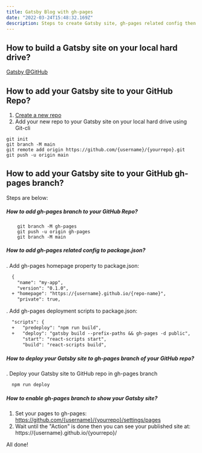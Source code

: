 ```yaml
---
title: Gatsby Blog with gh-pages
date: "2022-03-24T15:48:32.169Z"
description: Steps to create Gatsby site, gh-pages related config then deploy to your GitHub repo.
---
```


## How to build a Gatsby site on your local hard drive? 

[Gatsby @GitHub](https://github.com/gatsbyjs/gatsby)

## How to add your Gatsby site to your GitHub Repo?

1. [Create a new repo](https://docs.github.com/en/get-started/quickstart/create-a-repo)
2. Add your new repo to your Gatsby site on your local hard drive using Git-cli

  ```shell
  git init
  git branch -M main
  git remote add origin https://github.com/{username}/{yourrepo}.git
  git push -u origin main
  ```

## How to add your Gatsby site to your GitHub gh-pages branch?

Steps are below:

##### How to add gh-pages branch to your GitHub Repo?

  ```shell
      git branch -M gh-pages
      git push -u origin gh-pages
      git branch -M main
  ```


##### How to add gh-pages related config to package.json?

. Add gh-pages homepage property to package.json:

  ```diff
    {
      "name": "my-app",
      "version": "0.1.0",
    + "homepage": "https://{username}.github.io/{repo-name}",
      "private": true,
  ```


. Add gh-pages deployment scripts to package.json:

  ```diff
    "scripts": {
    +   "predeploy": "npm run build",
    +   "deploy": "gatsby build --prefix-paths && gh-pages -d public",
        "start": "react-scripts start",
        "build": "react-scripts build",
  ```


##### How to deploy your Gatsby site to gh-pages branch of your GitHub repo?

. Deploy your Gatsby site to GitHub repo in gh-pages branch

  ```shell
    npm run deploy
  ```


##### How to enable gh-pages branch to show your Gatsby site?

1. Set your pages to gh-pages: https://github.com/{username}/{yourrepo}/settings/pages
2. Wait until the "Action" is done then you can see your published site at: https://{username}.github.io/{yourrepo}/

All done!